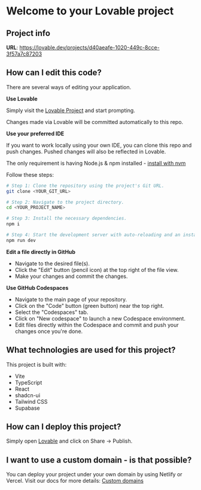 
# Welcome to your Lovable project

## Project info

**URL**: https://lovable.dev/projects/d40aeafe-1020-449c-8cce-3f57a7c87203

## How can I edit this code?

There are several ways of editing your application.

**Use Lovable**

Simply visit the [Lovable Project](https://lovable.dev/projects/d40aeafe-1020-449c-8cce-3f57a7c87203) and start prompting.

Changes made via Lovable will be committed automatically to this repo.

**Use your preferred IDE**

If you want to work locally using your own IDE, you can clone this repo and push changes. Pushed changes will also be reflected in Lovable.

The only requirement is having Node.js & npm installed - [install with nvm](https://github.com/nvm-sh/nvm#installing-and-updating)

Follow these steps:

```sh
# Step 1: Clone the repository using the project's Git URL.
git clone <YOUR_GIT_URL>

# Step 2: Navigate to the project directory.
cd <YOUR_PROJECT_NAME>

# Step 3: Install the necessary dependencies.
npm i

# Step 4: Start the development server with auto-reloading and an instant preview.
npm run dev
```

**Edit a file directly in GitHub**

- Navigate to the desired file(s).
- Click the "Edit" button (pencil icon) at the top right of the file view.
- Make your changes and commit the changes.

**Use GitHub Codespaces**

- Navigate to the main page of your repository.
- Click on the "Code" button (green button) near the top right.
- Select the "Codespaces" tab.
- Click on "New codespace" to launch a new Codespace environment.
- Edit files directly within the Codespace and commit and push your changes once you're done.

## What technologies are used for this project?

This project is built with:

- Vite
- TypeScript
- React
- shadcn-ui
- Tailwind CSS
- Supabase

## How can I deploy this project?

Simply open [Lovable](https://lovable.dev/projects/d40aeafe-1020-449c-8cce-3f57a7c87203) and click on Share -> Publish.

## I want to use a custom domain - is that possible?

You can deploy your project under your own domain by using Netlify or Vercel. Visit our docs for more details: [Custom domains](https://docs.lovable.dev/tips-tricks/custom-domain/)
